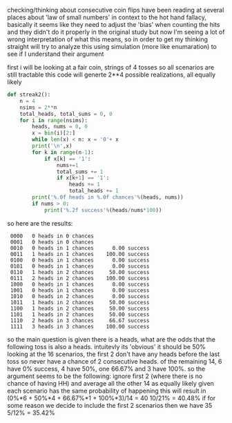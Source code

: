 checking/thinking about consecutive coin flips
have been reading at several places about 'law of small numbers' in context to the hot hand fallacy, basically it seems like they need to adjust the 'bias' when counting the hits and they didn't do it properly in the original study
but now I'm seeing a lot of wrong interpretation of what this means, so in order to get my thinking straight will try to analyze this using simulation (more like enumaration) to see if I understand their argument

first i will be looking at a fair coin, strings of 4 tosses so all scenarios are still tractable
this code will generte 2**4 possible realizations, all equally likely

```python
def streak2():
    n = 4
    nsims = 2**n
    total_heads, total_sums = 0, 0
    for i in range(nsims):
        heads, nums = 0, 0
        x = bin(i)[2:]
        while len(x) < n: x = '0'+ x
        print('\n',x)
        for k in range(n-1):
            if x[k] == '1':
                nums+=1
                total_sums += 1
                if x[k+1] == '1':
                    heads += 1
                    total_heads += 1
        print('%.0f heads in %.0f chances'%(heads, nums))
        if nums > 0:
            print('%.2f success'%(heads/nums*100))
```

so here are the results:

```
 0000	0 heads in 0 chances	
 0001	0 heads in 0 chances	
 0010	0 heads in 1 chances	  0.00 success	
 0011	1 heads in 1 chances	100.00 success	
 0100	0 heads in 1 chances	  0.00 success	
 0101	0 heads in 1 chances	  0.00 success	
 0110	1 heads in 2 chances	 50.00 success	
 0111	2 heads in 2 chances	100.00 success	
 1000	0 heads in 1 chances	  0.00 success	
 1001	0 heads in 1 chances	  0.00 success	
 1010	0 heads in 2 chances	  0.00 success	
 1011	1 heads in 2 chances	 50.00 success	
 1100	1 heads in 2 chances	 50.00 success	
 1101	1 heads in 2 chances	 50.00 success	
 1110	2 heads in 3 chances	 66.67 success	
 1111	3 heads in 3 chances	100.00 success	
```
so the main question is given there is a heads, what are the odds that the following toss is also a heads. 
intuitevly its 'obvious' it should be 50%
looking at the 16 scenarios, the first 2 don't have any heads before the last toss so never have a chance of 2 consecutive heads. of the remaining 14, 6 have 0% success, 4 have 50%, one 66.67% and 3 have 100%.
so the argument seems to be the following: ignore first 2 (where there is no chance of having HH) and average all the other 14 as equally likely given each scenario has the same probability of happening
this will result in (0%*6 + 50%*4 + 66.67%*1 + 100%*3)/14 = 40 10/21% = 40.48%
if for some reason we decide to include the first 2 scenarios then we have 35 5/12% = 35.42%
 
